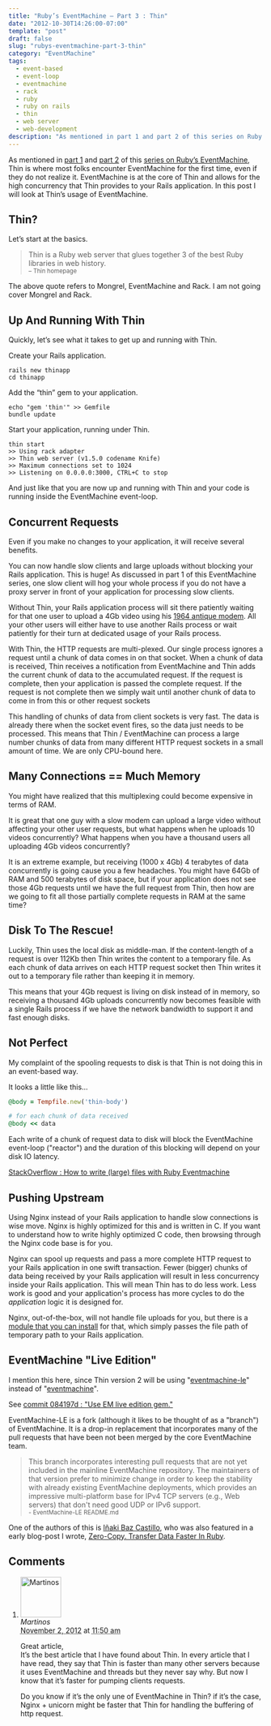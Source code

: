 ```yaml
---
title: "Ruby’s EventMachine – Part 3 : Thin"
date: "2012-10-30T14:26:00-07:00"
template: "post"
draft: false
slug: "rubys-eventmachine-part-3-thin"
category: "EventMachine"
tags:
  - event-based
  - event-loop
  - eventmachine
  - rack
  - ruby
  - ruby on rails
  - thin
  - web server
  - web-development
description: "As mentioned in part 1 and part 2 of this series on Ruby's EventMachine, Thin is where most folks encounter EventMachine for the first time, even if they do not realize it. EventMachine is at the core of Thin and allows for the high concurrency that Thin provides to your Rails application. In this post I will look at Thin's usage of EventMachine."
---
```

As mentioned in [part 1](/rubys-eventmachine-part-1-event-based-programming) and [part 2](/ruby-eventmachine-part-2-asynchronous-not-equal-faster) of this [series on Ruby’s EventMachine](/tag/eventmachine), Thin is where most folks encounter EventMachine for the first time, even if they do not realize it. EventMachine is at the core of Thin and allows for the high concurrency that Thin provides to your Rails application. In this post I will look at Thin’s usage of EventMachine.

## Thin?

Let’s start at the basics.

>  
> Thin is a Ruby web server that glues together 3 of the best Ruby libraries in web history.  
> <small> – Thin homepage</small>
> 

The above quote refers to Mongrel, EventMachine and Rack. I am not going cover Mongrel and Rack.

## Up And Running With Thin

Quickly, let’s see what it takes to get up and running with Thin.

Create your Rails application.

```
rails new thinapp
cd thinapp
```

Add the “thin” gem to your application.

```
echo "gem 'thin'" >> Gemfile
bundle update
```

Start your application, running under Thin.

```
thin start
>> Using rack adapter
>> Thin web server (v1.5.0 codename Knife)
>> Maximum connections set to 1024
>> Listening on 0.0.0.0:3000, CTRL+C to stop
```

And just like that you are now up and running with Thin and your code is running inside the EventMachine event-loop.

## Concurrent Requests

Even if you make no changes to your application, it will receive several benefits.

You can now handle slow clients and large uploads without blocking your Rails application. This is huge! As discussed in part 1 of this EventMachine series, one slow client will hog your whole process if you do not have a proxy server in front of your application for processing slow clients.

Without Thin, your Rails application process will sit there patiently waiting for that one user to upload a 4Gb video using his [1964 antique modem](https://www.youtube.com/watch?v=X9dpXHnJXaE). All your other users will either have to use another Rails process or wait patiently for their turn at dedicated usage of your Rails process.

With Thin, the HTTP requests are multi-plexed. Our single process ignores a request until a chunk of data comes in on that socket. When a chunk of data is received, Thin receives a notification from EventMachine and Thin adds the current chunk of data to the accumulated request. If the request is complete, then your application is passed the complete request. If the request is not complete then we simply wait until another chunk of data to come in from this or other request sockets

This handling of chunks of data from client sockets is very fast. The data is already there when the socket event fires, so the data just needs to be processed. This means that Thin / EventMachine can process a large number chunks of data from many different HTTP request sockets in a small amount of time. We are only CPU-bound here.

## Many Connections == Much Memory

You might have realized that this multiplexing could become expensive in terms of RAM.

It is great that one guy with a slow modem can upload a large video without affecting your other user requests, but what happens when he uploads 10 videos concurrently? What happens when you have a thousand users all uploading 4Gb videos concurrently?

It is an extreme example, but receiving (1000 x 4Gb) 4 terabytes of data concurrently is going cause you a few headaches. You might have 64Gb of RAM and 500 terabytes of disk space, but if your application does not see those 4Gb requests until we have the full request from Thin, then how are we going to fit all those partially complete requests in RAM at the same time?

## Disk To The Rescue!

Luckily, Thin uses the local disk as middle-man. If the content-length of a request is over 112Kb then Thin writes the content to a temporary file. As each chunk of data arrives on each HTTP request socket then Thin writes it out to a temporary file rather than keeping it in memory.

This means that your 4Gb request is living on disk instead of in memory, so receiving a thousand 4Gb uploads concurrently now becomes feasible with a single Rails process if we have the network bandwidth to support it and fast enough disks.

## Not Perfect

My complaint of the spooling requests to disk is that Thin is not doing this in an event-based way.

It looks a little like this…

```ruby
@body = Tempfile.new('thin-body')
```

```ruby
# for each chunk of data received
@body << data

```

Each write of a chunk of request data to disk will block the EventMachine event-loop ("reactor") and the duration of this blocking will depend on your disk IO latency.

[StackOverflow : How to write (large) files with Ruby Eventmachine](https://stackoverflow.com/questions/4645761/how-to-write-large-files-with-ruby-eventmachine)

## Pushing Upstream

Using Nginx instead of your Rails application to handle slow connections is wise move. Nginx is highly optimized for this and is written in C. If you want to understand how to write highly optimized C code, then browsing through the Nginx code base is for you.

Nginx can spool up requests and pass a more complete HTTP request to your Rails application in one swift transaction. Fewer (bigger) chunks of data being received by your Rails application will result in less concurrency inside your Rails application. This will mean Thin has to do less work. Less work is good and your application's process has more cycles to do the _application_ logic it is designed for.

Nginx, out-of-the-box, will not handle file uploads for you, but there is a [module that you can install](https://www.grid.net.ru/nginx/upload.en.html) for that, which simply passes the file path of temporary path to your Rails application.

## EventMachine "Live Edition"

I mention this here, since Thin version 2 will be using "[eventmachine-le](https://github.com/ibc/EventMachine-LE)" instead of "[eventmachine](https://github.com/eventmachine/eventmachine)".

See [commit 084197d : "Use EM live edition gem."](https://github.com/macournoyer/thin/commit/084197daa0fa7b3d0662679fe4d65c4f6273ecd5)

EventMachine-LE is a fork (although it likes to be thought of as a "branch") of EventMachine. It is a drop-in replacement that incorporates many of the pull requests that have been not been merged by the core EventMachine team.

>  
> This branch incorporates interesting pull requests that are not yet included in the mainline EventMachine repository. The maintainers of that version prefer to minimize change in order to keep the stability with already existing EventMachine deployments, which provides an impressive multi-platform base for IPv4 TCP servers (e.g., Web servers) that don't need good UDP or IPv6 support.  
> <small> - EventMachine-LE README.md</small>
> 

One of the authors of this is [Iñaki Baz Castillo](https://github.com/ibc), who was also featured in a early blog-post I wrote, [Zero-Copy. Transfer Data Faster In Ruby](/zero-copy-transfer-data-faster-in-ruby).

## Comments

<div id="comments">
  <ol class="comment-list">
    <li id="comment-24689" class="comment even thread-even depth-1 comment reader">
      <img alt="Martinos" src="https://0.gravatar.com/avatar/ed77c0d1c8da409c4f69f67f934ff0bb?s=80&amp;d=https%3A%2F%2F0.gravatar.com%2Favatar%2Fad516503a11cd5ca435acc9bb6523536%3Fs%3D80&amp;r=PG" class="avatar avatar-80 photo" height="80" width="80" />
      <div class="comment-meta comment-meta-data">
        <div class="comment-author vcard">
          <cite class="fn">Martinos</cite>
        </div>
        <!-- .comment-author .vcard -->
        <abbr class="comment-date" title="Friday, November 2nd, 2012, 11:50 am">November 2, 2012</abbr> at <abbr class="comment-time" title="Friday, November 2nd, 2012, 11:50 am">11:50 am</abbr>
      </div>
      <div class="comment-text">
        <p>Great article,<br />
It’s the best article that I have found about Thin. In every article that I have read, they say that Thin is faster than many other servers because it uses EventMachine and threads but they never say why. But now I know that it’s faster for pumping clients requests.</p>
        <p>Do you know if it’s the only une of EventMachine in Thin? if it’s the case, Nginx + unicorn might be faster that Thin for handling the buffering of http request.</p>
      </div>
      <!-- .comment-text -->
    </li>
    <!-- .comment -->
  </ol>
  <!-- .comment-list -->
</div>

